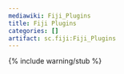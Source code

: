```yaml
---
mediawiki: Fiji_Plugins
title: Fiji Plugins
categories: []
artifact: sc.fiji:Fiji_Plugins
---
```


{% include warning/stub %}



